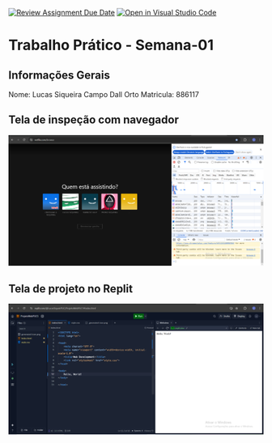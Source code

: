 [![Review Assignment Due Date](https://classroom.github.com/assets/deadline-readme-button-22041afd0340ce965d47ae6ef1cefeee28c7c493a6346c4f15d667ab976d596c.svg)](https://classroom.github.com/a/egWsXDcZ)
[![Open in Visual Studio Code](https://classroom.github.com/assets/open-in-vscode-2e0aaae1b6195c2367325f4f02e2d04e9abb55f0b24a779b69b11b9e10269abc.svg)](https://classroom.github.com/online_ide?assignment_repo_id=18247868&assignment_repo_type=AssignmentRepo)
# Trabalho Prático - Semana-01

## Informações Gerais
Nome: Lucas Siqueira Campo Dall Orto
Matricula: 886117

## Tela de inspeção com navegador
![alt text](<Inspeção com Navegador.PNG>)

## Tela de projeto no Replit
![alt text](<Projeto Replit.PNG>)

